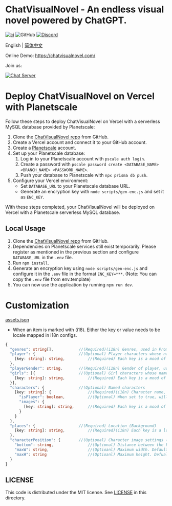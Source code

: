 # ChatVisualNovel - An endless visual novel powered by ChatGPT.

[![ci](https://github.com/prompt-engineering/chat-visual-novel/actions/workflows/ci.yml/badge.svg)](https://github.com/prompt-engineering/chat-visual-novel/actions/workflows/ci.yml)
![GitHub](https://img.shields.io/github/license/prompt-engineering/chat-visual-novel)
[![Discord](https://img.shields.io/discord/1082563233593966612)](https://discord.gg/FSWXq4DmEj)

English | [简体中文](./README.zh-CN.md)

Online Demo: https://chatvisualnovel.com/

Join us:

[![Chat Server](https://img.shields.io/badge/chat-discord-7289da.svg)](https://discord.gg/FSWXq4DmEj)

# Deploy ChatVisualNovel on Vercel with Planetscale

Follow these steps to deploy ChatVisualNovel on Vercel with a serverless MySQL database provided by Planetscale:

1.  Clone the [ChatVisualNovel repo](https://github.com/prompt-engineering/chat-visual-novel) from GitHub.
2.  Create a Vercel account and connect it to your GitHub account.
3.  Create a [Planetscale](https://app.planetscale.com) account.
4.  Set up your Planetscale database:
    1.  Log in to your Planetscale account with `pscale auth login`.
    2.  Create a password with `pscale password create <DATABASE_NAME> <BRANCH_NAME> <PASSWORD_NAME>`.
    3.  Push your database to Planetscale with `npx prisma db push`.
5.  Configure your Vercel environment:
    - Set `DATABASE_URL` to your Planetscale database URL.
    - Generate an encryption key with `node scripts/gen-enc.js` and set it as `ENC_KEY`.

With these steps completed, your ChatVisualNovel will be deployed on Vercel with a Planetscale serverless MySQL database.

## Local Usage

1.  Clone the [ChatVisualNovel repo](https://github.com/prompt-engineering/chat-visual-novel) from GitHub.
2.  Dependencies on Planetscale services still exist temporarily. Please register as mentioned in the previous section and configure `DATABASE_URL` in the `.env` file.
3.  Run `npm install`.
4.  Generate an encryption key using `node scripts/gen-enc.js` and configure it in the `.env` file in the format `ENC_KEY=***`. (Note: You can copy the `.env` file from env.template)
5.  You can now use the application by running `npm run dev`.

# Customization

[assets.json](src/assets/assets.json)

- When an item is marked with (i18). Either the key or value needs to be locale mapped in i18n configs.

```typescript
{
  "genres": string[],           //(Required)(i18n) Genres, used in Prompt
  "player": {                   //(Optional) Player characters whose name will be generated by ChatGPT. Used only when there is no isPlayer: true in characters.
    [key: string]: string,          //(Required) Each key is a mood of the character. Can have any number of moods but there must be one named neutral. All possible moods of the first character will be used in Prompt for mood selection of all characters. Value is the URL to the image of corresponding mood.
  },
  "playerGender": string,       //(Required)(i18n) Gender of player, used in Prompt
  "girls": [{                   //(Optional) Girl characters whose names will be generated by ChatGPT. Used only when there is no isPlayer: false in characters.
    [key: string]: string,          //(Required) Each key is a mood of the character. Can have any number of moods but there must be one named neutral. All possible moods of the first character will be used in Prompt for mood selection of all characters. Value is the URL to the image of corresponding mood.
  }],
  "characters": {               //(Optional) Named characters
    [key: string]: {                //(Required)(i18n) Character name, used in Prompt
      "isPlayer": boolean,          //(Optional) When set to true, will be the player character. Please only set one character as isPlayer: true.
      "images": {
        [key: string]: string,      //(Required) Each key is a mood of the character. Can have any number of moods but there must be one named neutral. All possible moods of the first character will be used in Prompt for mood selection of all characters. Value is the URL to the image of corresponding mood.
      }
    }
  },
  "places": {                   //(Required) Location (Background)
    [key: string]: string,          //(Required)(i18n) Each key is a location. There must be at least one location. All possible locations will be used in Prompt for location selection. Value is the URL to the image of the location.
  },
  "characterPosition": {        //(Optional) Character image settings (CSS)
    "bottom": string,               //(Optional) Distance between the bottom edge of the image to the bottom of view port. Defaults to 100% (relative to dialogue box)
    "maxW": string,                 //(Optioanl) Maximum width. Defaults to 70vw
    "maxH": string                  //(Optioanl) Maximum height. Defualts to 70vh
  }
}
```

## LICENSE

This code is distributed under the MIT license. See [LICENSE](./LICENSE) in this directory.
